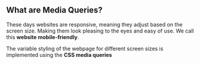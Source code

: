 ```toc
```

## What are Media Queries?
These days websites are responsive, meaning they adjust based on the screen size. Making them look pleasing to the eyes and easy of use. We call this **website mobile-friendly**. 

The variable styling of the webpage for different screen sizes is implemented using the **CSS media queries**